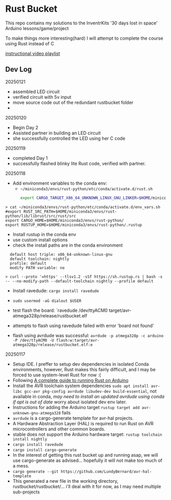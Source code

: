 # Rust Bucket

This repo contains my solutions to the InventrKits '30 days lost in space'
Arduino lessons/game/project

To make things more interesting(hard) 
I will attempt to complete the course using Rust
instead of C

[instructional video playlist](https://www.youtube.com/playlist?list=PL-ykYLZSERMRDkKIkIq7DliDU5xdJEw3t)


## Dev Log

20250121
- assembled LED circuit
- verified circuit with 5v input
- move source code out of the redundant rustbucket folder
- 

20250120
- Begin Day 2 
- Assisted partner in building an LED circuit
- she successfully controlled the LED using her C code

20250119
- completed Day 1
- successfully flashed blinky lite Rust code, verified with partner.

20250118
- Add environment variables to the conda env:
  - `~/miniconda3/envs/rust-python/etc/conda/activate.d/rust.sh`
    ```bash
    export CARGO_TARGET_X86_64_UNKNOWN_LINUX_GNU_LINKER=$HOME/miniconda3/envs/rust-python/bin/x86_64-conda-linux-gnu-cc
    ```
```
> cat ~/miniconda3/envs/rust-python/etc/conda/activate.d/env_vars.sh 
#export RUST_SRC_PATH=$HOME/miniconda3/envs/rust-python/lib/librust/src/rust/src
export CARGO_HOME=$HOME/miniconda3/envs/rust-python/
export RUSTUP_HOME=$HOME/miniconda3/envs/rust-python/.rustup
```

- Install rustup in the conda env
- use custom install options
- check the install paths are in the conda environment
```
  default host triple: x86_64-unknown-linux-gnu
  default toolchain: nightly
  profile: default
  modify PATH variable: no
```

```
> curl --proto '=https' --tlsv1.2 -sSf https://sh.rustup.rs | bash -s -- --no-modify-path --default-toolchain nightly --profile default
```
- Install ravedude: `cargo install ravedude`
- `sudo usermod -aG dialout $USER`

- test flash the board: `ravedude /dev/ttyACM0 target/avr-atmega328p/release/rustbucket.elf
- attempts to flash using ravedude failed with error 'board not found'
- flash using avrdude was successful: `avrdude -p atmega328p -c arduino -P /dev/ttyACM0 -U flash:w:target/avr-atmega328p/release/rustbucket.elf:e`

20250117
- Setup IDE. I preffer to setup dev dependencies in isolated Conda environments,
however, Rust makes this fairly difficult, and I may be forced to use system-level Rust for now :(
- Following [A complete guide to running Rust on Arduino](https://blog.logrocket.com/complete-guide-running-rust-arduino)
- Install the AVR toolchain system dependencies `sudo apt install avr-libc gcc-avr pkg-config avrdude libudev-dev build-essential`, 
not available in conda, *may need to install an updated avrdude using conda if apt is out of date*
worry about isolated dev env later.
- Instructions for adding the Arduino target `rustup target add avr-unknown-gnu-atmega328` fails
- `avrdude` is a cargo-generate template for avr-hal projects.
- A Hardware Abstraction Layer (HAL) is required to run Rust on AVR microcontrollers and other common boards.
- stable does not support the Arduino hardware target: `rustup toolchain install nightly`
- `cargo install ravedude`
- `cargo install cargo-generate`
- In the interest of getting this rust bucket up and running asap, we will use cargo-generate as advised... 
hopefully it will not make too much of a mess.
- `cargo generate --git https://github.com/LundyBernard/avr-hal-template`
- This generated a new file in the working directory, rustbucket/rustbucket/... 
i'll deal with it for now, as I may need multiple sub-projects
